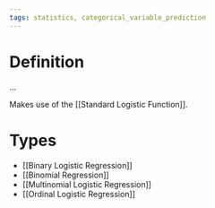 ```yaml
---
tags: statistics, categorical_variable_prediction
---
```


# Definition

...

Makes use of the [[Standard Logistic Function]].

# Types
- [[Binary Logistic Regression]]
- [[Binomial Regression]]
- [[Multinomial Logistic Regression]]
- [[Ordinal Logistic Regression]]